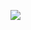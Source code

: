 [![](https://github-readme-stats.vercel.app/api/top-langs/?username=Florastamon&layout=compact&theme=tokyonight&langs_count=5&hide_title=true)]()
